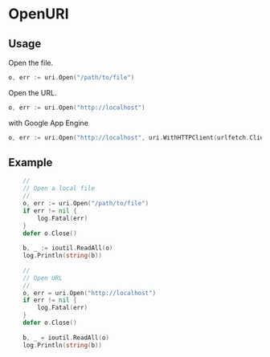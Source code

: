 # OpenURI

## Usage


Open the file.
```go
o, err := uri.Open("/path/to/file")
```

Open the URL.
```go
o, err := uri.Open("http://localhost")
```

with Google App Engine
```go
o, err := uri.Open("http://localhost", uri.WithHTTPClient(urlfetch.Client(ctx)))
```

## Example

```go
	//
	// Open a local file
	//
	o, err := uri.Open("/path/to/file")
	if err != nil {
	    log.Fatal(err)
	}
	defer o.Close()
	
	b, _ := ioutil.ReadAll(o)
	log.Println(string(b))
	
	//
	// Open URL
	//
	o, err = uri.Open("http://localhost")
	if err != nil {
	    log.Fatal(err)
	}
	defer o.Close()
	
	b, _ = ioutil.ReadAll(o)
	log.Println(string(b))

```
